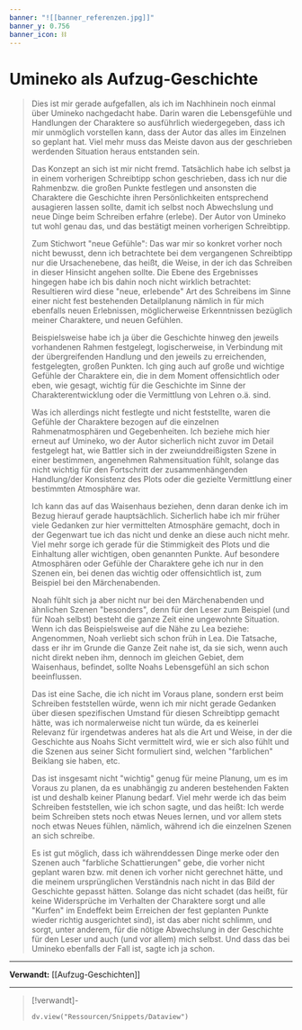 ```yaml
---
banner: "![[banner_referenzen.jpg]]"
banner_y: 0.756
banner_icon: ⛓️
---
```


# Umineko als Aufzug-Geschichte

> Dies ist mir gerade aufgefallen, als ich im Nachhinein noch einmal über Umineko nachgedacht habe. Darin waren die Lebensgefühle und Handlungen der Charaktere so ausführlich wiedergegeben, dass ich mir unmöglich vorstellen kann, dass der Autor das alles im Einzelnen so geplant hat. Viel mehr muss das Meiste davon aus der geschrieben werdenden Situation heraus entstanden sein.
> 
> Das Konzept an sich ist mir nicht fremd. Tatsächlich habe ich selbst ja in einem vorherigen Schreibtipp schon geschrieben, dass ich nur die Rahmenbzw. die großen Punkte festlegen und ansonsten die Charaktere die Geschichte ihren Persönlichkeiten entsprechend ausagieren lassen sollte, damit ich selbst noch Abwechslung und neue Dinge beim Schreiben erfahre (erlebe). Der Autor von Umineko tut wohl genau das, und das bestätigt meinen vorherigen Schreibtipp.
> 
> Zum Stichwort "neue Gefühle": Das war mir so konkret vorher noch nicht bewusst, denn ich betrachtete bei dem vergangenen Schreibtipp nur die Ursachenebene, das heißt, die Weise, in der ich das Schreiben in dieser Hinsicht angehen sollte. Die Ebene des Ergebnisses hingegen habe ich bis dahin noch nicht wirklich betrachtet: Resultieren wird diese "neue, erlebende" Art des Schreibens im Sinne einer nicht fest bestehenden Detailplanung nämlich in für mich ebenfalls neuen Erlebnissen, möglicherweise Erkenntnissen bezüglich meiner Charaktere, und neuen Gefühlen.
> 
> Beispielsweise habe ich ja über die Geschichte hinweg den jeweils vorhandenen Rahmen festgelegt, logischerweise, in Verbindung mit der übergreifenden Handlung und den jeweils zu erreichenden, festgelegten, großen Punkten. Ich ging auch auf große und wichtige Gefühle der Charaktere ein, die in dem Moment offensichtlich oder eben, wie gesagt, wichtig für die Geschichte im Sinne der Charakterentwicklung oder die Vermittlung von Lehren o.ä. sind.
> 
> Was ich allerdings nicht festlegte und nicht feststellte, waren die Gefühle der Charaktere bezogen auf die einzelnen Rahmenatmosphären und Gegebenheiten. Ich beziehe mich hier erneut auf Umineko, wo der Autor sicherlich nicht zuvor im Detail festgelegt hat, wie Battler sich in der zweiunddreißigsten Szene in einer bestimmen, angenehmen Rahmensituation fühlt, solange das nicht wichtig für den Fortschritt der zusammenhängenden Handlung/der Konsistenz des Plots oder die gezielte Vermittlung einer bestimmten Atmosphäre war.
> 
> Ich kann das auf das Waisenhaus beziehen, denn daran denke ich im Bezug hierauf gerade hauptsächlich. Sicherlich habe ich mir früher viele Gedanken zur hier vermittelten Atmosphäre gemacht, doch in der Gegenwart tue ich das nicht und denke an diese auch nicht mehr. Viel mehr sorge ich gerade für die Stimmigkeit des Plots und die Einhaltung aller wichtigen, oben genannten Punkte. Auf besondere Atmosphären oder Gefühle der Charaktere gehe ich nur in den Szenen ein, bei denen das wichtig oder offensichtlich ist, zum Beispiel bei den Märchenabenden.
> 
> Noah fühlt sich ja aber nicht nur bei den Märchenabenden und ähnlichen Szenen "besonders", denn für den Leser zum Beispiel (und für Noah selbst) besteht die ganze Zeit eine ungewohnte Situation. Wenn ich das Beispielsweise auf die Nähe zu Lea beziehe: Angenommen, Noah verliebt sich schon früh in Lea. Die Tatsache, dass er ihr im Grunde die Ganze Zeit nahe ist, da sie sich, wenn auch nicht direkt neben ihm, dennoch im gleichen Gebiet, dem Waisenhaus, befindet, sollte Noahs Lebensgefühl an sich schon beeinflussen.
> 
> Das ist eine Sache, die ich nicht im Voraus plane, sondern erst beim Schreiben feststellen würde, wenn ich mir nicht gerade Gedanken über diesen spezifischen Umstand für diesen Schreibtipp gemacht hätte, was ich normalerweise nicht tun würde, da es keinerlei Relevanz für irgendetwas anderes hat als die Art und Weise, in der die Geschichte aus Noahs Sicht vermittelt wird, wie er sich also fühlt und die Szenen aus seiner Sicht formuliert sind, welchen "farblichen" Beiklang sie haben, etc.
> 
> Das ist insgesamt nicht "wichtig" genug für meine Planung, um es im Voraus zu planen, da es unabhängig zu anderen bestehenden Fakten ist und deshalb keiner Planung bedarf. Viel mehr werde ich das beim Schreiben feststellen, wie ich schon sagte, und das heißt: Ich werde beim Schreiben stets noch etwas Neues lernen, und vor allem stets noch etwas Neues fühlen, nämlich, während ich die einzelnen Szenen an sich schreibe.
> 
> Es ist gut möglich, dass ich währenddessen Dinge merke oder den Szenen auch "farbliche Schattierungen" gebe, die vorher nicht geplant waren bzw. mit denen ich vorher nicht gerechnet hätte, und die meinem ursprünglichen Verständnis nach nicht in das Bild der Geschichte gepasst hätten. Solange das nicht schadet (das heißt, für keine Widersprüche im Verhalten der Charaktere sorgt und alle "Kurfen" im Endeffekt beim Erreichen der fest geplanten Punkte wieder richtig ausgerichtet sind), ist das aber nicht schlimm, und sorgt, unter anderem, für die nötige Abwechslung in der Geschichte für den Leser und auch (und vor allem) mich selbst. Und dass das bei Umineko ebenfalls der Fall ist, sagte ich ja schon.

---

**Verwandt:** [[Aufzug-Geschichten]]

---

> [!verwandt]-
> ```dataviewjs
> dv.view("Ressourcen/Snippets/Dataview")
> ```